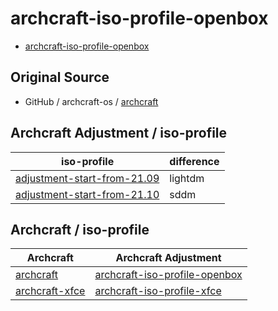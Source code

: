 # archcraft-iso-profile-openbox


* [archcraft-iso-profile-openbox](https://github.com/samwhelp/archcraft-iso-profile-openbox)


## Original Source

*  GitHub / archcraft-os / [archcraft](https://github.com/archcraft-os/archcraft)


## Archcraft Adjustment / iso-profile

| iso-profile | difference |
| --- | --- |
| [adjustment-start-from-21.09](iso-profile/adjustment-start-from-21.09) | lightdm | 
| [adjustment-start-from-21.10](iso-profile/adjustment-start-from-21.10) | sddm |


## Archcraft / iso-profile

| Archcraft | Archcraft Adjustment |
| --- | --- |
| [archcraft](https://github.com/archcraft-os/archcraft) | [archcraft-iso-profile-openbox](https://github.com/samwhelp/archcraft-iso-profile-openbox) |
| [archcraft-xfce](https://github.com/archcraft-os/archcraft-xfce) | [archcraft-iso-profile-xfce](https://github.com/samwhelp/archcraft-iso-profile-xfce) |